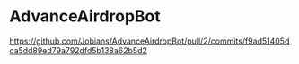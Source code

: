 # AdvanceAirdropBot

https://github.com/Jobians/AdvanceAirdropBot/pull/2/commits/f9ad51405dca5dd89ed79a792dfd5b138a62b5d2
